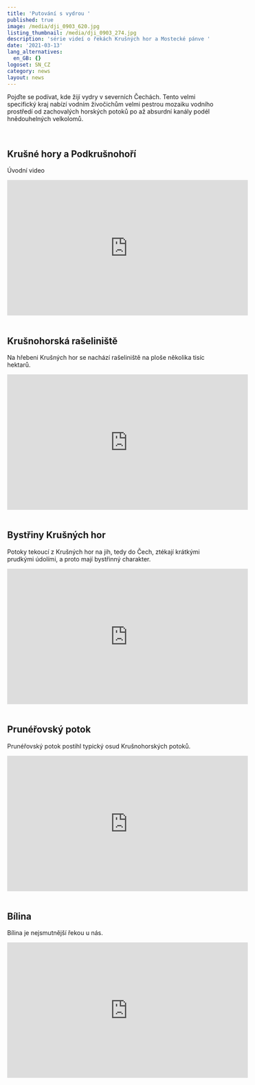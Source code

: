```yaml
---
title: 'Putování s vydrou '
published: true
image: /media/dji_0903_620.jpg
listing_thumbnail: /media/dji_0903_274.jpg
description: 'série videí o řekách Krušných hor a Mostecké pánve '
date: '2021-03-13'
lang_alternatives:
  en_GB: {}
logoset: SN_CZ
category: news
layout: news
---
```

Pojďte se podívat, kde žijí vydry v severních Čechách. Tento velmi specifický kraj nabízí vodním živočichům velmi pestrou mozaiku vodního prostředí od zachovalých horských potoků po až absurdní kanály podél hnědouhelných velkolomů. 

<br/> 

## **Krušné hory a Podkrušnohoří**

Úvodní video

<iframe width="560" height="315" src="https://www.youtube.com/embed/1Yihr-AGLWc" frameborder="0" allow="accelerometer; autoplay; clipboard-write; encrypted-media; gyroscope; picture-in-picture" allowfullscreen></iframe>

<br/>
<br/>

## **Krušnohorská rašeliniště**

Na hřebeni Krušných hor se nachází rašeliniště na ploše několika tisíc hektarů.

<iframe width="560" height="315" src="https://www.youtube.com/embed/B2Z81Gb5ozs" frameborder="0" allow="accelerometer; autoplay; clipboard-write; encrypted-media; gyroscope; picture-in-picture" allowfullscreen></iframe>

<br/>
<br/>

## **Bystřiny Krušných hor**

Potoky tekoucí z Krušných hor na jih, tedy do Čech, ztékají krátkými prudkými údolími, a proto mají bystřinný charakter.

<iframe width="560" height="315" src="https://www.youtube.com/embed/hul9YRVqI7A" frameborder="0" allow="accelerometer; autoplay; clipboard-write; encrypted-media; gyroscope; picture-in-picture" allowfullscreen></iframe>

<br/>
<br/>

## **Prunéřovský potok**

Prunéřovský potok postihl typický osud Krušnohorských potoků.

<iframe width="560" height="315" src="https://www.youtube.com/embed/xbYdnc3G0SI" frameborder="0" allow="accelerometer; autoplay; clipboard-write; encrypted-media; gyroscope; picture-in-picture" allowfullscreen></iframe>

<br/>
<br/>

## **Bílina**

Bílina je nejsmutnější řekou u nás.

<iframe width="560" height="315" src="https://www.youtube.com/embed/jOUCfgkfaLU" frameborder="0" allow="accelerometer; autoplay; clipboard-write; encrypted-media; gyroscope; picture-in-picture" allowfullscreen></iframe>

<br/>
<br/>
